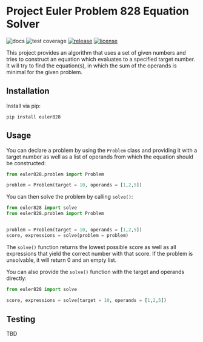 # Project Euler Problem 828 Equation Solver
![docs](https://github.com/garyzan/euler-828/actions/workflows/docs.yml/badge.svg)
![test coverage](https://github.com/garyzan/euler-828/actions/workflows/tests.yml/badge.svg)
[![release](https://img.shields.io/badge/release-v0.1.0-blue.svg)](https://img.shields.io/badge/release-v0.1.0-blue.svg)
[![license](https://img.shields.io/badge/license-GPLv3-green.svg)](https://img.shields.io/badge/license-GPLv3-green.svg)

This project provides an algorithm that uses a set of given numbers and tries to construct an equation which evaluates to a specified target number. It will try to find the equation(s), in which the sum of the operands is minimal for the given problem. 

## Installation

Install via pip:

```
pip install euler828
```

## Usage

You can declare a problem by using the `Problem` class and providing it with a target number as well as a list of operands from which the equation should be constructed:

```python
from euler828.problem import Problem

problem = Problem(target = 10, operands = [1,2,5])
```

You can then solve the problem by calling `solve()`:

```python
from euler828 import solve
from euler828.problem import Problem


problem = Problem(target = 10, operands = [1,2,5])
score, expressions = solve(problem = problem)
```

The `solve()` function returns the lowest possible score as well as all expressions that yield the correct number with that score. If the problem is unsolvable, it will return 0 and an empty list.

You can also provide the `solve()` function with the target and operands directly:

```python
from euler828 import solve

score, expressions = solve(target = 10, operands = [1,2,5])
```

## Testing

TBD
